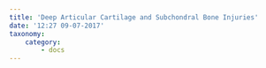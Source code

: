 ```yaml
---
title: 'Deep Articular Cartilage and Subchondral Bone Injuries'
date: '12:27 09-07-2017'
taxonomy:
    category:
        - docs
---
```


